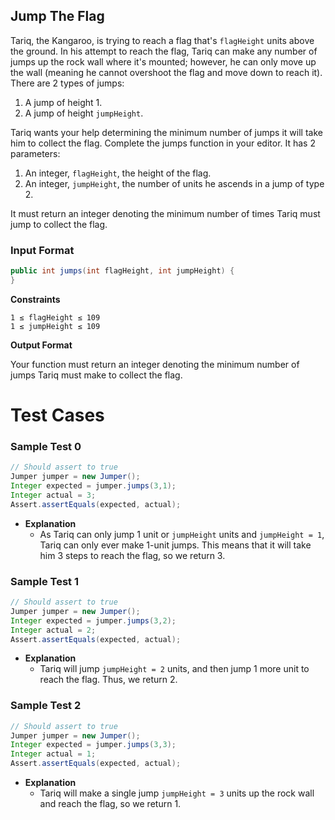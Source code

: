 ## Jump The Flag

Tariq, the Kangaroo,  is trying to reach a flag that's `flagHeight` units above the ground. In his attempt to reach the flag, Tariq can make any number of jumps up the rock wall where it's mounted; however, he can only move up the wall (meaning he cannot overshoot the flag and move down to reach it). There are 2 types of jumps:

1. A jump of height 1.
2. A jump of height `jumpHeight`.


Tariq wants your help determining the minimum number of jumps it will take him to collect the flag. Complete the jumps function in your editor. It has 2 parameters:

1. An integer, `flagHeight`, the height of the flag.
2. An integer, `jumpHeight`, the number of units he ascends in a jump of type 2.


It must return an integer denoting the minimum number of times Tariq must jump to collect the flag.



### Input Format

```java
public int jumps(int flagHeight, int jumpHeight) {
}
```

**Constraints**

```
1 ≤ flagHeight ≤ 109
1 ≤ jumpHeight ≤ 109
```

**Output Format**

Your function must return an integer denoting the minimum number of jumps Tariq must make to collect the flag.



# Test Cases

### Sample Test 0

```java
// Should assert to true
Jumper jumper = new Jumper();
Integer expected = jumper.jumps(3,1);
Integer actual = 3;
Assert.assertEquals(expected, actual);
``` 

* **Explanation**
    * As Tariq can only jump 1 unit or `jumpHeight` units and `jumpHeight = 1`, Tariq can only ever make 1-unit jumps. This means that it will take him 3 steps to reach the flag, so we return 3.



### Sample Test 1

```java
// Should assert to true
Jumper jumper = new Jumper();
Integer expected = jumper.jumps(3,2);
Integer actual = 2;
Assert.assertEquals(expected, actual);
``` 

* **Explanation**
    * Tariq will jump `jumpHeight = 2` units, and then jump 1 more unit to reach the flag. Thus, we return 2.



### Sample Test 2

```java
// Should assert to true
Jumper jumper = new Jumper();
Integer expected = jumper.jumps(3,3);
Integer actual = 1;
Assert.assertEquals(expected, actual);
``` 

* **Explanation**
    * Tariq will make a single jump `jumpHeight = 3` units up the rock wall and reach the flag, so we return 1.